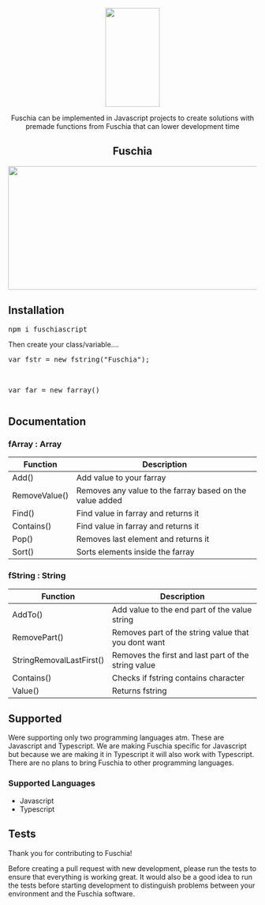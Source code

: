  <p align="center"><img src="https://i.imgur.com/VeY1tOw.png" width="110" height="200"> </p>
 <p align="center"> Fuschia can be implemented in Javascript projects to create solutions with premade functions from Fuschia that can lower development time</p>
 <h2 align="center"> Fuschia </h2>
 <p align="center"><img src="https://media3.giphy.com/media/DU60iJFgY1QpMY6WD7/giphy.gif" width="540" height="250"> </p>
 
 <h2> Installation</h2>
<pre>
npm i fuschiascript</pre>

<p>Then create your class/variable....</p>
<pre>
var fstr = new fstring("Fuschia"); <br>

var far = new farray()</pre>

<h2> Documentation</h2>
 <h3> fArray : Array</h3>
<table>
<thead>
<tr>
<th>Function</th>
<th>Description</th>
</tr>
</thead>
<tbody>
<tr>
<td>Add()</td>
<td>Add value to your farray</td>
</tr>
<tr>
<td>RemoveValue()</td>
<td>Removes any value to the farray based on the value added</td>
</tr>
<tr>
<td>Find()</td>
<td>Find value in farray and returns it</td>
</tr>
<tr>
<td>Contains()</td>
<td>Find value in farray and returns it</td>
</tr>
<tr>
<td>Pop()</td>
<td>Removes last element and returns it</td>
</tr>
<tr>
<td>Sort()</td>
<td>Sorts elements inside the farray</td>
</tr>
 
</tbody>
</table>

 <h3> fString : String</h3>
<table>
<thead>
<tr>
<th>Function</th>
<th>Description</th>
</tr>
</thead>
<tbody>
<tr>
<td>AddTo()</td>
<td>Add value to the end part of the value string</td>
</tr>
<tr>
<td>RemovePart()</td>
<td>Removes part of the string value that you dont want</td>
</tr>
<tr>
<td>StringRemovalLastFirst()</td>
<td>Removes the first and last part of the string value</td>
</tr>
 <tr>
<td>Contains()</td>
<td>Checks if fstring contains character</td>
</tr>
 <tr>
<td>Value()</td>
<td>Returns fstring</td>
</tr>
</tbody>
</table>

<h2> Supported</h2>
 <p>Were supporting only two programming languages atm. These are Javascript and Typescript. We are making Fuschia specific for Javascript but because we are making it in Typescript it will also work with Typescript. There are no plans to bring Fuschia to other programming languages.</p>
  <h3> Supported Languages</h3>
  <ul>
   <li>Javascript</li>
   <li>Typescript</li></ul>
<h2> Tests</h2>
<p>Thank you for contributing to Fuschia!

Before creating a pull request with new development, please run the tests to ensure that everything is working great. It would also be a good idea to run the tests before starting development to distinguish problems between your environment and the Fuschia software. </p>
